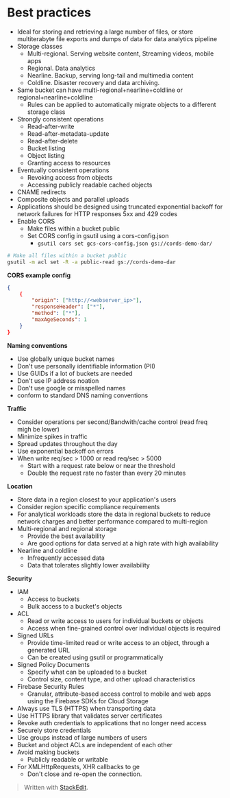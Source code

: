 
# Best practices
- Ideal for storing and retrieving a large number of files, or store multiterabyte file exports and dumps of data for data analytics pipeline
- Storage classes
	- Multi-regional. Serving website content, Streaming videos, mobile apps
	- Regional. Data analytics
	- Nearline. Backup, serving long-tail and multimedia content
	- Coldline. Disaster recovery and data archiving. 
- Same bucket can have multi-regional+nearline+coldline or regional+nearline+coldline 
	- Rules can be applied to automatically migrate objects to a different storage class
- Strongly consistent operations
	- Read-after-write
	- Read-after-metadata-update
	- Read-after-delete
	- Bucket listing
	- Object listing
	- Granting access to resources
- Eventually consistent operations
	- Revoking access from objects
	- Accessing publicly readable cached objects
- CNAME redirects
- Composite objects and parallel uploads
- Applications should be designed using truncated exponential backoff for network failures for HTTP responses 5xx and 429 codes
- Enable CORS
	- Make files within a bucket public
	- Set CORS config in gsutil using a cors-config.json
		- `gsutil cors set gcs-cors-config.json gs://cords-demo-dar/`

```bash
# Make all files within a bucket public
gsutil -m acl set -R -a public-read gs://cords-demo-dar
```
**CORS example config**
```json
{
	{
		"origin": ["http://<webserver_ip>"],
		"responseHeader": ["*"],
		"method": ["*"],
		"maxAgeSeconds": 1
	}
}
```

**Naming conventions**
- Use globally unique bucket names
- Don't use personally identifiable information (PII)
- Use GUIDs if a lot of buckets are needed
- Don't use IP address noation
- Don't use google or misspelled names
- conform to standard DNS naming conventions

**Traffic**
- Consider operations per second/Bandwith/cache control (read freq migh be lower)
- Minimize spikes in traffic
- Spread updates throughout the day
- Use exponential backoff on errors
- When write req/sec > 1000 or read req/sec > 5000
	- Start with a request rate below or near the threshold
	- Double the request rate no faster than every 20 minutes

**Location**
- Store data in a region closest to your application's users 
- Consider region specific compliance requirements
- For analytical workloads store the data in regional buckets to reduce network charges and better performance compared to multi-region
- Multi-regional and regional storage
	- Provide the best availability
	- Are good options for data served at a high rate with high availability
- Nearline and coldline
	- Infrequently accessed data
	- Data that tolerates slightly lower availability

**Security**
- IAM
	- Access to buckets
	- Bulk access to a bucket's objects
- ACL
	- Read or write access to users for individual buckets or objects
	- Access when fine-grained control over individual objects is required
- Signed URLs
	- Provide time-limited read or write access to an object, through a generated URL
	- Can be created using gsutil or programmatically
- Signed Policy Documents
	- Specify what can be uploaded to a bucket
	- Control size, content type, and other upload characteristics
- Firebase Security Rules
	- Granular, attribute-based access control to mobile and web apps using the Firebase SDKs for Cloud Storage
- Always use TLS (HTTPS) when transporting data
- Use HTTPS library that validates server certificates
- Revoke auth credentials to applications that no longer need access
- Securely store credentials
- Use groups instead of large numbers of users
- Bucket and object ACLs are independent of each other
- Avoid making buckets
	- Publicly readable or writable
- For XMLHttpRequests, XHR callbacks to ge 
	- Don't close and re-open the connection. 

> Written with [StackEdit](https://stackedit.io/).
<!--stackedit_data:
eyJoaXN0b3J5IjpbMzU0ODAyNzkyLC02NjYxNDM3MzAsLTEyMj
IxMDUzNzcsLTYzMzM2NzU5NywxMjE3ODAxMzczLC0xNzkwODAy
NDE0LC05MjIyMTM3NTgsLTQ5Njc4NDIsMTcyNzA4NjE0MywtMT
I0NTQ4MTE0OSwtMTcwMzU2ODg3MV19
-->